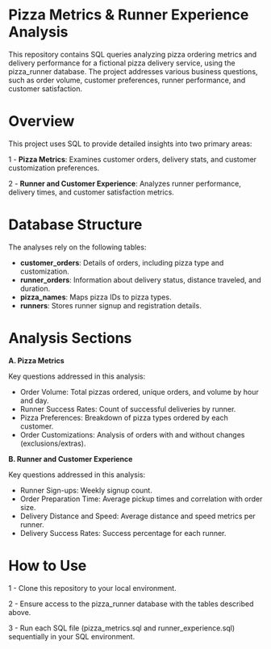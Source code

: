# Pizza Metrics & Runner Experience Analysis
This repository contains SQL queries analyzing pizza ordering metrics and delivery performance for a fictional pizza delivery service, using the pizza_runner database. The project addresses various business questions, such as order volume, customer preferences, runner performance, and customer satisfaction.

# Overview
This project uses SQL to provide detailed insights into two primary areas:

1 - **Pizza Metrics**: Examines customer orders, delivery stats, and customer customization preferences.

2 - **Runner and Customer Experience**: Analyzes runner performance, delivery times, and customer satisfaction metrics.

# Database Structure
The analyses rely on the following tables:

- **customer_orders**: Details of orders, including pizza type and customization.
- **runner_orders**: Information about delivery status, distance traveled, and duration.
- **pizza_names**: Maps pizza IDs to pizza types.
- **runners**: Stores runner signup and registration details.

# Analysis Sections
**A. Pizza Metrics**

Key questions addressed in this analysis:

- Order Volume: Total pizzas ordered, unique orders, and volume by hour and day.
- Runner Success Rates: Count of successful deliveries by runner.
- Pizza Preferences: Breakdown of pizza types ordered by each customer.
- Order Customizations: Analysis of orders with and without changes (exclusions/extras).

**B. Runner and Customer Experience**

Key questions addressed in this analysis:

- Runner Sign-ups: Weekly signup count.
- Order Preparation Time: Average pickup times and correlation with order size.
- Delivery Distance and Speed: Average distance and speed metrics per runner.
- Delivery Success Rates: Success percentage for each runner.

# How to Use

1 - Clone this repository to your local environment.

2 - Ensure access to the pizza_runner database with the tables described above.

3 - Run each SQL file (pizza_metrics.sql and runner_experience.sql) sequentially in your SQL environment.
